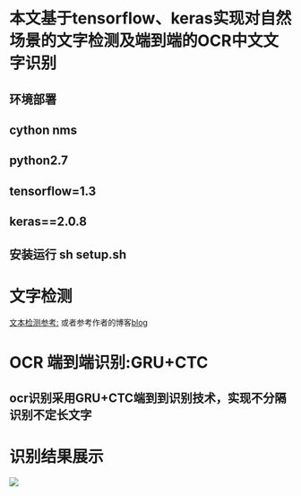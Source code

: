 # 本文基于tensorflow、keras实现对自然场景的文字检测及端到端的OCR中文文字识别
## 环境部署
## cython nms
## python2.7
## tensorflow=1.3
## keras==2.0.8
## 安装运行 sh setup.sh


# 文字检测
[文本检测参考:](https://github.com/eragonruan/text-detection-ctpn) 或者参考作者的博客[blog](http://slade-ruan.me/2017/10/22/text-detection-ctpn/)

# OCR 端到端识别:GRU+CTC
## ocr识别采用GRU+CTC端到到识别技术，实现不分隔识别不定长文字




# 识别结果展示

![](https://github.com/chineseocr/chinses-ocr/blob/master/img/tmp.jpg)  

